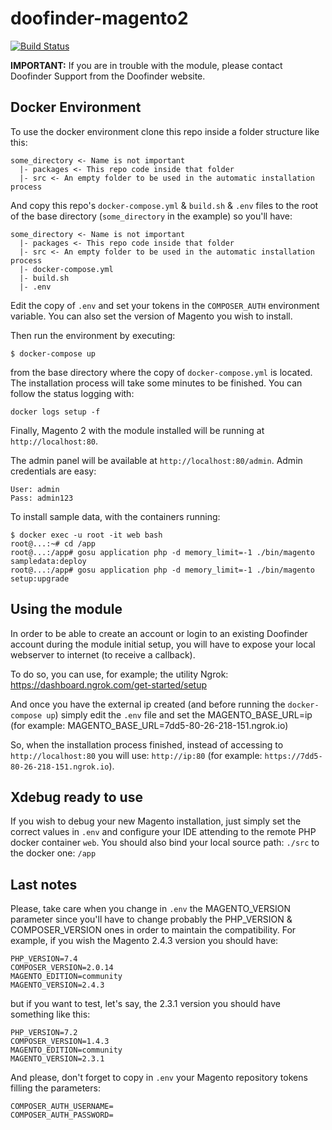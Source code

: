 # doofinder-magento2

[![Build Status](https://travis-ci.org/doofinder/doofinder-magento2.svg?branch=master)](https://travis-ci.org/doofinder/doofinder-magento2)

**IMPORTANT:** If you are in trouble with the module, please contact Doofinder Support from the Doofinder website.

## Docker Environment

To use the docker environment clone this repo inside a folder structure like this:

```
some_directory <- Name is not important
  |- packages <- This repo code inside that folder
  |- src <- An empty folder to be used in the automatic installation process
```

And copy this repo's `docker-compose.yml` & `build.sh` & `.env` files to the root of the base directory (`some_directory` in the example) so you'll have:

```
some_directory <- Name is not important
  |- packages <- This repo code inside that folder
  |- src <- An empty folder to be used in the automatic installation process
  |- docker-compose.yml
  |- build.sh
  |- .env
```

Edit the copy of `.env` and set your tokens in the `COMPOSER_AUTH` environment variable. You can also set the version of Magento you wish to install.

Then run the environment by executing:

```
$ docker-compose up
```

from the base directory where the copy of `docker-compose.yml` is located.
The installation process will take some minutes to be finished. You can follow the status logging with:

```docker logs setup -f```

Finally, Magento 2 with the module installed will be running at `http://localhost:80`.

The admin panel will be available at `http://localhost:80/admin`. Admin credentials are easy:

```
User: admin
Pass: admin123
```

To install sample data, with the containers running:

```
$ docker exec -u root -it web bash
root@...:~# cd /app
root@...:/app# gosu application php -d memory_limit=-1 ./bin/magento sampledata:deploy
root@...:/app# gosu application php -d memory_limit=-1 ./bin/magento setup:upgrade
```

## Using the module

In order to be able to create an account or login to an existing Doofinder account during the module initial setup, you will have to expose your local webserver to internet (to receive a callback).

To do so, you can use, for example; the utility Ngrok: https://dashboard.ngrok.com/get-started/setup

And once you have the external ip created (and before running the `docker-compose up`) simply edit the `.env` file and set the MAGENTO_BASE_URL=ip (for example: MAGENTO_BASE_URL=7dd5-80-26-218-151.ngrok.io)

So, when the installation process finished, instead of accessing to `http://localhost:80` you will use: `http://ip:80` (for example: `https://7dd5-80-26-218-151.ngrok.io`).

## Xdebug ready to use

If you wish to debug your new Magento installation, just simply set the correct values in `.env` and configure your IDE attending to the remote PHP docker container `web`. You should also bind your local source path: `./src` to the docker one: `/app`

## Last notes

Please, take care when you change in `.env` the MAGENTO_VERSION parameter since you'll have to change probably the PHP_VERSION & COMPOSER_VERSION ones in order to maintain the compatibility. For example, if you wish the Magento 2.4.3 version you should have:

```
PHP_VERSION=7.4
COMPOSER_VERSION=2.0.14
MAGENTO_EDITION=community
MAGENTO_VERSION=2.4.3
```
but if you want to test, let's say, the 2.3.1 version you should have something like this:

```
PHP_VERSION=7.2
COMPOSER_VERSION=1.4.3
MAGENTO_EDITION=community
MAGENTO_VERSION=2.3.1
```
And please, don't forget to copy in `.env` your Magento repository tokens filling the parameters:
```
COMPOSER_AUTH_USERNAME=
COMPOSER_AUTH_PASSWORD=
```
